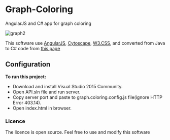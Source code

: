 # Graph-Coloring
AngularJS and C# app for graph coloring

![graph2](https://user-images.githubusercontent.com/32664400/31376452-5253ccd8-ada5-11e7-99f8-3ee50d0fad6b.png)


This software use 
[AngularJS](https://github.com/angular/angular.js?files=1),
[Cytoscape](https://github.com/cytoscape/cytoscape.js?files=1),
[W3.CSS](https://www.w3schools.com/w3css/w3css_downloads.asp),
and converted from Java to C# code from
[this page](http://www.geeksforgeeks.org/graph-coloring-set-2-greedy-algorithm/)


## Configuration
**To run this project:**
- Download and install Visual Studio 2015 Community. 
- Open API.sln  file and run server.
- Copy server port and paste to graph.coloring.config.js file(ignore HTTP Error 403.14). 
- Open index.html in browser.

### Licence
The licence is open source. Feel free to use and  modify this software
